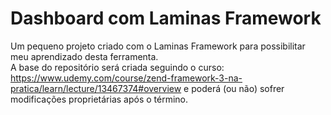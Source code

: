 # Dashboard com Laminas Framework

Um pequeno projeto criado com o Laminas Framework para possibilitar meu aprendizado desta ferramenta.
<br>
A base do repositório será criada seguindo o curso: https://www.udemy.com/course/zend-framework-3-na-pratica/learn/lecture/13467374#overview e poderá (ou não) sofrer modificações proprietárias após o término.